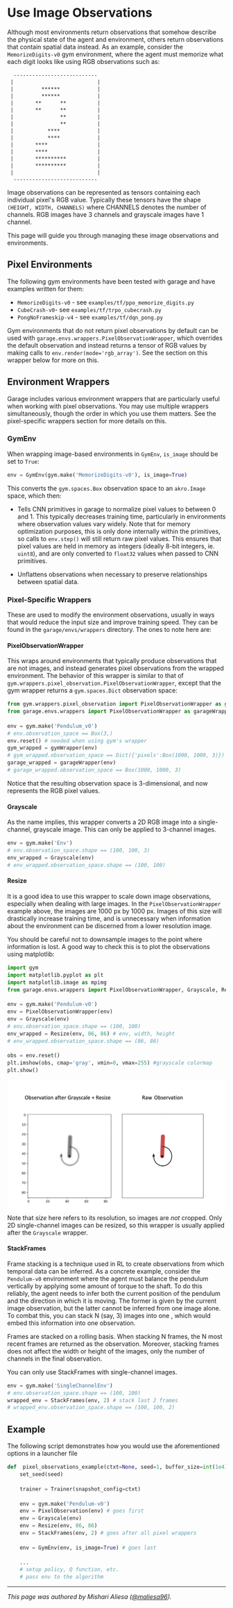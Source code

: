 # Use Image Observations

Although most environments return observations that somehow describe the
physical state of the agent and environment, others return observations that
contain spatial data instead. As an example, consider the `MemorizeDigits-v0`
gym environment, where the agent must memorize what each digit looks like using
RGB observations such as:

```
  ---------------------------
 |                           |
 |         ******            |
 |         ******            |
 |       **      **          |
 |       **      **          |
 |               **          |
 |               **          |
 |           ****            |
 |           ****            |
 |       ****                |
 |       ****                |
 |       **********          |
 |       **********          |
 |                           |
  ---------------------------
```

Image observations can be represented as tensors containing each individual
pixel's RGB value. Typically these tensors have the shape `(HEIGHT, WIDTH,
CHANNELS)` where CHANNELS denotes the number of channels. RGB images have 3
channels and grayscale images have 1 channel.

This page will guide you through managing these image observations and
environments.

## Pixel Environments

The following gym environments have been tested with garage and have examples
written for them:

* `MemorizeDigits-v0` - see `examples/tf/ppo_memorize_digits.py`
* `CubeCrash-v0`- see `examples/tf/trpo_cubecrash.py`
* `PongNoFrameskip-v4` - see `examples/tf/dqn_pong.py`

Gym environments that do not return pixel observations by default can be used
with `garage.envs.wrappers.PixelObservationWrapper`, which overrides the default
observation and instead returns a tensor of RGB values by making calls to
`env.render(mode='rgb_array')`. See the section on this wrapper below for more
on this.

## Environment Wrappers

Garage includes various environment wrappers that are particularly useful when
working with pixel observations. You may use multiple wrappers simultaneously,
though the order in which you use them matters. See the pixel-specific wrappers
section for more details on this.

### GymEnv

When wrapping image-based environments in `GymEnv`, `is_image` should be set
to `True`:

```python
env = GymEnv(gym.make('MemorizeDigits-v0'), is_image=True)
```

This converts the `gym.spaces.Box` observation space to an `akro.Image` space,
which then:

* Tells CNN primitives in garage to normalize pixel values to between 0 and 1.
  This typically decreases training time, particularly in environments where
  observation values vary widely. Note that for memory optimization purposes,
  this is only done internally within the primitives, so calls to `env.step()`
  will still return raw pixel values. This ensures that pixel values are held in
  memory as integers (ideally 8-bit integers, ie. `uint8`), and are only
  converted to `float32` values when passed to CNN primitives.

* Unflattens observations when necessary to preserve relationships between
  spatial data.

### Pixel-Specific Wrappers

These are used to modify the environment observations, usually in ways that
would reduce the input size and improve training speed. They can be found in the
`garage/envs/wrappers` directory. The ones to note here are:

#### PixelObservationWrapper

This wraps around environments that typically produce observations that are not
images, and instead generates pixel observations from the wrapped environment.
The behavior of this wrapper is similar to that of
`gym.wrappers.pixel_observation.PixelObservationWrapper`, except that the gym
wrapper returns a `gym.spaces.Dict` observation space:

```python
from gym.wrappers.pixel_observation import PixelObservationWrapper as gymWrapper
from garage.envs.wrappers import PixelObservationWrapper as garageWrapper

env = gym.make('Pendulum_v0')
# env.observation_space == Box(3,)
env.reset() # needed when using gym's wrapper
gym_wrapped = gymWrapper(env)
# gym_wrapped.observation_space == Dict({'pixels':Box(1000, 1000, 3)})
garage_wrapped = garageWrapper(env)
# garage_wrapped.observation_space == Box(1000, 1000, 3)

```

Notice that the resulting observation space is 3-dimensional, and now represents
the RGB pixel values.

#### Grayscale

As the name implies, this wrapper converts a 2D RGB image into a single-channel,
grayscale image. This can only be applied to 3-channel images.

```python
env = gym.make('Env')
# env.observation_space.shape == (100, 100, 3)
env_wrapped = Grayscale(env)
# env_wrapped.observation_space.shape == (100, 100)
```

#### Resize

It is a good idea to use this wrapper to scale down image observations,
especially when dealing with large images. In the `PixelObservationWrapper`
example above, the images are 1000 px by 1000 px. Images of this size will
drastically increase training time, and is unnecessary when information about
the environment can be discerned from a lower resolution image.

You should be careful not to downsample images to the point where information is
lost. A good way to check this is to plot the observations using matplotlib:

```python
import gym
import matplotlib.pyplot as plt
import matplotlib.image as mpimg
from garage.envs.wrappers import PixelObservationWrapper, Grayscale, Resize

env = gym.make('Pendulum-v0')
env = PixelObservationWrapper(env)
env = Grayscale(env)
# env.observation_space.shape == (100, 100)
env_wrapped = Resize(env, 86, 86) # env, width, height
# env_wrapped.observation_space.shape == (86, 86)

obs = env.reset()
plt.imshow(obs, cmap='gray', vmin=0, vmax=255) #grayscale colormap
plt.show()
```

![Grayscaled + Resized observation on the left, raw observation on the right](matplotlib_example.png)
Note that *size* here refers to its resolution, so images are *not* cropped.
Only 2D single-channel images can be resized, so this wrapper is usually applied
after the `Grayscale` wrapper.

#### StackFrames

Frame stacking is a technique used in RL to create observations from which
temporal data can be inferred. As a concrete example, consider the `Pendulum-v0`
environment where the agent must balance the pendulum vertically by applying
some amount of torque to the shaft. To do this reliably, the agent needs to
infer both the current position of the pendulum and the direction in which it is
moving. The former is given by the current image observation, but the latter
cannot be inferred from one image alone. To combat this, you can stack N (say,
3) images into one , which would embed this information into one observation.

Frames are stacked on a rolling basis. When stacking N frames, the N most recent
frames are returned as the observation. Moreover, stacking frames does not
affect the width or height of the images, only the number of channels in the
final observation.

You can only use StackFrames with single-channel images.

```python
env = gym.make('SingleChannelEnv')
# env.observation_space.shape == (100, 100)
wrapped_env = StackFrames(env, 2) # stack last 2 frames
# wrapped_env.observation_space.shape == (100, 100, 2)
```

## Example

The following script demonstrates how you would use the aforementioned options
in a launcher file

```python
def  pixel_observations_example(ctxt=None, seed=1, buffer_size=int(1e4)):
    set_seed(seed)

    trainer = Trainer(snapshot_config=ctxt)

    env = gym.make('Pendulum-v0')
    env = PixelObservation(env) # goes first
    env = Grayscale(env)
    env = Resize(env, 86, 86)
    env = StackFrames(env, 2) # goes after all pixel wrappers

    env = GymEnv(env, is_image=True) # goes last

    ...
    # setup policy, Q function, etc.
    # pass env to the algorithm

```

----

*This page was authored by Mishari Aliesa ([@maliesa96](https://github.com/maliesa96)).*
